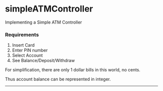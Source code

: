 # simpleATMController
Implementing a Simple ATM Controller

### Requirements

1. Insert Card 
2. Enter PIN number  
3. Select Account  
4. See Balance/Deposit/Withdraw

For simplification, there are only 1 dollar bills in this world, no cents. 

Thus account balance can be represented in integer.

---



